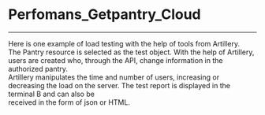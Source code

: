 # Perfomans_Getpantry_Cloud

_______
Here is one example of load testing with the help of tools from Artillery.      
The Pantry resource is selected as the test object. With the help of Artillery, users are created who, through the API, change information in the authorized pantry.     
Artillery manipulates the time and number of users, increasing or decreasing the load on the server. The test report is displayed in the terminal B and can also be      
received in the form of json or HTML.
